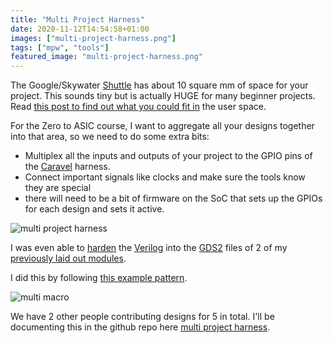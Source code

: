 ```yaml
---
title: "Multi Project Harness"
date: 2020-11-12T14:54:58+01:00
images: ["multi-project-harness.png"]
tags: ["mpw", "tools"]
featured_image: "multi-project-harness.png"
---
```


The Google/Skywater [Shuttle](/terminology/shuttle) has about 10 square mm of space for your project. This sounds tiny but is actually HUGE for many beginner projects.
Read [this post to find out what you could fit in](/post/how-much-can-we-fit) the user space.

For the Zero to ASIC course, I want to aggregate all your designs together into that area, so we need to do some extra bits:

* Multiplex all the inputs and outputs of your project to the GPIO pins of the [Caravel](/terminology/shuttle#caravel) harness.
* Connect important signals like clocks and make sure the tools know they are special
* there will need to be a bit of firmware on the SoC that sets up the GPIOs for each design and sets it active.

![multi project harness](/multi-project-harness.png)

I was even able to [harden](/terminology/harden) the [Verilog](/terminology/hdl) into the [GDS2](/terminology/gds2) files of 2 of my
[previously laid out modules](https://github.com/mattvenn/seven-segment-seconds).

I did this by following [this example pattern](https://github.com/efabless/openlane/tree/master/designs/manual_macro_placement_test).

![multi macro](/multi-project-gds.png)

We have 2 other people contributing designs for 5 in total. I'll be documenting this in the github repo
here [multi project harness](https://github.com/mattvenn/multi-project-harness).
